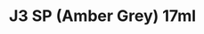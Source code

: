 ---
layout: product
title: "J3 SP (Amber Grey) 17ml"
price: "320" 
desc: "Akrilna boja 17mL"
img_path: "/assets/img/AK2062.webp"
brand: "AK "
available: true
special_offer: false
new: false
soon: false
cat: "020000"
subcat: "020200"
subsubcat: "020203"
sifra: "AK2062"
popular: false
spec: false
---
